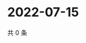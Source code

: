 # 2022-07-15

共 0 条

<!-- BEGIN WEIBO -->
<!-- 最后更新时间 Fri Jul 15 2022 06:00:56 GMT+0800 (China Standard Time) -->

<!-- END WEIBO -->
